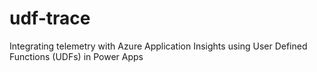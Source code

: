 # udf-trace
Integrating telemetry with Azure Application Insights using User Defined Functions (UDFs) in Power Apps
